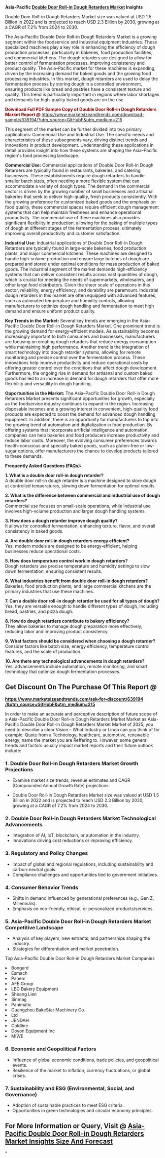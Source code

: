 <p><strong>Asia-Pacific&nbsp;<a href=""https://www.marketsizeandtrends.com/download-sample/639194/&amp;utm_source=GitHubF&amp;utm_medium=215"">Double Door Roll-in Dough Retarders Market</a> Insights</strong></p><p>Double Door Roll-in Dough Retarders Market size was valued at USD 1.5 Billion in 2022 and is projected to reach USD 2.3 Billion by 2030, growing at a CAGR of 7.2% from 2024 to 2030.</p><p><p>The Asia–Pacific Double Door Roll-in Dough Retarders Market is a growing segment within the foodservice and industrial equipment industries. These specialized machines play a key role in enhancing the efficiency of dough production processes, particularly in bakeries, food production facilities, and commercial kitchens. The dough retarders are designed to allow for better control of fermentation processes, improving consistency and product quality. The Asia–Pacific market for these machines is expanding, driven by the increasing demand for baked goods and the growing food processing industries. In this market, dough retarders are used to delay the fermentation process by storing dough in a controlled environment, ensuring products like bread and pastries have a consistent texture and quality. This trend is particularly important in regions where labor shortages and demands for high-quality baked goods are on the rise. <p><strong><span style="color: #800000;">Download Full PDF Sample Copy of Double Door Roll-in Dough Retarders Market Report @</span>&nbsp;</strong><a href="https://www.marketsizeandtrends.com/download-sample/639194/?utm_source=GitHubF&amp;utm_medium=215" target="_blank">https://www.marketsizeandtrends.com/download-sample/639194/?utm_source=GitHubF&amp;utm_medium=215</a></p> This segment of the market can be further divided into two primary applications: Commercial Use and Industrial Use. The specific needs and characteristics of these subsegments vary, driving distinct trends and innovations in product development. Understanding these applications in detail provides insight into how these systems are shaping the Asia–Pacific region's food processing landscape. <p><strong>Commercial Use:</strong> Commercial applications of Double Door Roll-in Dough Retarders are typically found in restaurants, bakeries, and catering businesses. These establishments require dough retarders to handle smaller batch sizes, often needing a more flexible system that can accommodate a variety of dough types. The demand in the commercial sector is driven by the growing number of small businesses and artisanal bakeries that seek to deliver high-quality, fresh products consistently. With the growing preference for customized baked goods and the emphasis on food quality, these commercial spaces require efficient dough management systems that can help maintain freshness and enhance operational productivity. The commercial use of these machines also provides significant flexibility in production, allowing for the baking of multiple types of dough at different stages of the fermentation process, ultimately improving overall productivity and customer satisfaction. <p><strong>Industrial Use:</strong> Industrial applications of Double Door Roll-in Dough Retarders are typically found in large-scale bakeries, food production plants, and major commercial kitchens. These machines are designed to handle high-volume production and ensure large batches of dough are prepared and stored under optimal conditions for mass production of baked goods. The industrial segment of the market demands high-efficiency systems that can deliver consistent results across vast quantities of dough, which is crucial for meeting the needs of supermarkets, wholesalers, and other large food distributors. Given the sheer scale of operations in this sector, reliability, energy efficiency, and durability are paramount. Industrial dough retarders in this market are often equipped with advanced features, such as automated temperature and humidity controls, allowing manufacturers to optimize dough handling and fermentation to meet high demand and ensure uniform product quality. <p><strong>Key Trends in the Market:</strong> Several key trends are emerging in the Asia–Pacific Double Door Roll-in Dough Retarders Market. One prominent trend is the growing demand for energy-efficient models. As sustainability becomes increasingly important to both consumers and businesses, manufacturers are focusing on creating dough retarders that reduce energy consumption while maintaining high performance. Another trend is the integration of smart technology into dough retarder systems, allowing for remote monitoring and precise control over the fermentation process. These innovations help improve productivity and reduce operational costs by offering greater control over the conditions that affect dough development. Furthermore, the ongoing rise in demand for artisanal and custom baked goods has led to an increase in demand for dough retarders that offer more flexibility and versatility in dough handling. <p><strong>Opportunities in the Market:</strong> The Asia–Pacific Double Door Roll-in Dough Retarders Market presents significant opportunities for growth, especially as the foodservice industry continues to expand in the region. Increasing disposable incomes and a growing interest in convenient, high-quality food products are expected to boost the demand for advanced dough handling equipment. In addition, there is an opportunity for manufacturers to tap into the growing trend of automation and digitalization in food production. By offering systems that incorporate artificial intelligence and automation, companies can help bakeries and food producers increase productivity and reduce labor costs. Moreover, the evolving consumer preferences towards health-conscious and specialty baked goods, such as gluten-free or low-sugar options, offer manufacturers the chance to develop products tailored to these demands. <p><strong>Frequently Asked Questions (FAQs):</strong> <p><strong>1. What is a double door roll-in dough retarder?</strong><br> A double door roll-in dough retarder is a machine designed to store dough at controlled temperatures, slowing down fermentation for optimal results. <p><strong>2. What is the difference between commercial and industrial use of dough retarders?</strong><br> Commercial use focuses on small-scale operations, while industrial use involves high-volume production and larger dough handling systems. <p><strong>3. How does a dough retarder improve dough quality?</strong><br> It allows for controlled fermentation, enhancing texture, flavor, and overall consistency in baked goods. <p><strong>4. Are double door roll-in dough retarders energy efficient?</strong><br> Yes, modern models are designed to be energy-efficient, helping businesses reduce operational costs. <p><strong>5. How does temperature control work in dough retarders?</strong><br> Dough retarders use precise temperature and humidity settings to slow down fermentation, ensuring consistent results. <p><strong>6. What industries benefit from double door roll-in dough retarders?</strong><br> Bakeries, food production plants, and large commercial kitchens are the primary industries that use these machines. <p><strong>7. Can a double door roll-in dough retarder be used for all types of dough?</strong><br> Yes, they are versatile enough to handle different types of dough, including bread, pastries, and pizza dough. <p><strong>8. How do dough retarders contribute to bakery efficiency?</strong><br> They allow bakeries to manage dough preparation more effectively, reducing labor and improving product consistency. <p><strong>9. What factors should be considered when choosing a dough retarder?</strong><br> Consider factors like batch size, energy efficiency, temperature control features, and the scale of production. <p><strong>10. Are there any technological advancements in dough retarders?</strong><br> Yes, advancements include automation, remote monitoring, and smart technology that optimize dough fermentation processes. </p><h2><strong>Get Discount On The Purchase Of This Report @&nbsp;</strong></h2><p><strong><a href=""https://www.marketsizeandtrends.com/ask-for-discount/639194/&amp;utm_source=GitHubF&amp;utm_medium=215"" target=""_blank"">https://www.marketsizeandtrends.com/ask-for-discount/639194<br />/&amp;utm_source=GitHubF&amp;utm_medium=215</a></strong></p><p>In order to make an accurate and perceptive description of future scope of a Asia-Pacific&nbsp;Double Door Roll-in Dough Retarders Market Market as Asia-Pacific&nbsp;Double Door Roll-in Dough Retarders Market Market of 2025, you need to describe a clear Vision &ndash; What Industry or Linda can you think of for example: Quote from a Technology, healthcare, automotive, renewable energy, name the market you are Reffering to. However, some general trends and factors usually impact market reports and their future outlook include:</p><h3>1.&nbsp;<strong>Double Door Roll-in Dough Retarders Market Growth Projections</strong></h3><ul><li>Examine market size trends, revenue estimates and CAGR (Compounded Annual Growth Rate) projections.</li><li><p>Double Door Roll-in Dough Retarders Market size was valued at USD 1.5 Billion in 2022 and is projected to reach USD 2.3 Billion by 2030, growing at a CAGR of 7.2% from 2024 to 2030.</p></li></ul><h3>2.&nbsp;<strong>Double Door Roll-in Dough Retarders Market Technological Advancements</strong></h3><ul><li>Integration of AI, IoT, blockchain, or automation in the industry.</li><li>Innovations driving cost reductions or improving efficiency.</li></ul><h3>3.&nbsp;<strong>Regulatory and Policy Changes</strong></h3><ul><li>Impact of global and regional regulations, including sustainability and carbon-neutral goals.</li><li>Compliance challenges and opportunities tied to government initiatives.</li></ul><h3>4.&nbsp;<strong>Consumer Behavior Trends</strong></h3><ul><li>Shifts in demand influenced by generational preferences (e.g., Gen Z, Millennials).</li><li>Emphasis on eco-friendly, ethical, or personalized products/services.</li></ul><h3>5.&nbsp;<strong>Asia-Pacific Double Door Roll-in Dough Retarders Market Competitive Landscape</strong></h3><ul><li>Analysis of key players, new entrants, and partnerships shaping the industry.</li><li>Strategies for differentiation and market penetration.</li></ul><p data-pm-slice=""1 1 []"">Top Asia-Pacific Double Door Roll-in Dough Retarders Market Companies</p><div data-test-id=""""><p><li>Bongard</li><li> Esmach</li><li> Panem</li><li> AFE Group</li><li> LBC Bakery Equipment</li><li> Sheang Lien</li><li> Sinmag</li><li> Panimatic</li><li> Guangzhou BakeStar Machinery Co.</li><li>Ltd</li><li> JENDAH</li><li> Coldline</li><li> Doyon Equipment Inc</li><li> MIWE</li></p></div><h3>6.&nbsp;<strong>Economic and Geopolitical Factors</strong></h3><ul><li>Influence of global economic conditions, trade policies, and geopolitical events.</li><li>Resilience of the market to inflation, currency fluctuations, or global crises.</li></ul><h3>7.&nbsp;<strong>Sustainability and ESG (Environmental, Social, and Governance)</strong></h3><ul><li>Adoption of sustainable practices to meet ESG criteria.</li><li>Opportunities in green technologies and circular economy principles.</li></ul><h2><strong>For More Information or Query, Visit @&nbsp;</strong><a href=""https://www.verifiedmarketreports.com/product/double-door-roll-in-dough-retarders-market/"" target=""_blank"">Asia-Pacific Double Door Roll-in Dough Retarders Market Insights Size And Forecast</a></h2>"
